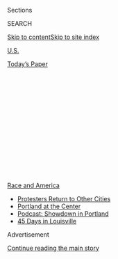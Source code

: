 <div id="app">

<div>

<div>

<div>

<div class="NYTAppHideMasthead css-1q2w90k e1suatyy0">

<div class="section css-ui9rw0 e1suatyy2">

<div class="css-eph4ug er09x8g0">

<div class="css-6n7j50">

</div>

<span class="css-1dv1kvn">Sections</span>

<div class="css-10488qs">

<span class="css-1dv1kvn">SEARCH</span>

</div>

[Skip to content](#site-content)[Skip to site
index](#site-index)

</div>

<div id="masthead-section-label" class="css-1wr3we4 eaxe0e00">

[U.S.](https://www.nytimes3xbfgragh.onion/section/us)

</div>

<div class="css-10698na e1huz5gh0">

</div>

</div>

<div id="masthead-bar-one" class="section hasLinks css-15hmgas e1csuq9d3">

<div class="css-uqyvli e1csuq9d0">

</div>

<div class="css-1uqjmks e1csuq9d1">

</div>

<div class="css-9e9ivx">

[](https://myaccount.nytimes3xbfgragh.onion/auth/login?response_type=cookie&client_id=vi)

</div>

<div class="css-1bvtpon e1csuq9d2">

[Today’s
Paper](https://www.nytimes3xbfgragh.onion/section/todayspaper)

</div>

</div>

</div>

</div>

<div data-aria-hidden="false">

<div id="site-content" data-role="main">

<div>

<div class="css-1aor85t" style="opacity:0.000000001;z-index:-1;visibility:hidden">

<div class="css-1hqnpie">

<div class="css-epjblv">

<span class="css-17xtcya">[U.S.](/section/us)</span><span class="css-x15j1o">|</span><span class="css-fwqvlz">Federal
Officers Deployed in Portland Didn’t Have Proper Training, D.H.S. Memo
Said</span>

</div>

<div class="css-k008qs">

<div class="css-1iwv8en">

<span class="css-18z7m18"></span>

<div>

</div>

</div>

<span class="css-1n6z4y">https://nyti.ms/30hC8gk</span>

<div class="css-1705lsu">

<div class="css-4xjgmj">

<div class="css-4skfbu" data-role="toolbar" data-aria-label="Social Media Share buttons, Save button, and Comments Panel with current comment count" data-testid="share-tools">

  - 
  - 
  - 
  - 
    
    <div class="css-6n7j50">
    
    </div>

  - 

</div>

</div>

</div>

</div>

</div>

</div>

<div id="NYT_TOP_BANNER_REGION" class="css-13pd83m">

<div>

<div id="styln-prism-menu-1590763508878" class="section interactive-content interactive-size-medium css-1edisqu">

<div class="css-17ih8de interactive-body">

<div id="scroll-container" class="css-1gj85ro">

[<span class="styln-title-wrap"><span class="css-1pje3qr">Race
and</span><span class="css-1pje3qr">
America</span></span>](https://www.nytimes3xbfgragh.onion/news-event/george-floyd-protests-minneapolis-new-york-los-angeles?action=click&pgtype=Article&state=default&region=TOP_BANNER&context=storylines_menu)

  - [Protesters Return to Other
    Cities](https://www.nytimes3xbfgragh.onion/2020/07/26/us/protests-portland-seattle-trump.html?action=click&pgtype=Article&state=default&region=TOP_BANNER&context=storylines_menu)
  - [Portland at the
    Center](https://www.nytimes3xbfgragh.onion/2020/07/24/us/portland-oregon-protests-white-race.html?action=click&pgtype=Article&state=default&region=TOP_BANNER&context=storylines_menu)
  - [Podcast: Showdown in
    Portland](https://www.nytimes3xbfgragh.onion/2020/07/23/podcasts/the-daily/portland-protests.html?action=click&pgtype=Article&state=default&region=TOP_BANNER&context=storylines_menu)
  - [45 Days in
    Louisville](https://www.nytimes3xbfgragh.onion/interactive/2020/07/16/us/black-lives-matter-protests-louisville-breonna-taylor.html?action=click&pgtype=Article&state=default&region=TOP_BANNER&context=storylines_menu)

</div>

</div>

</div>

</div>

</div>

<div id="top-wrapper" class="css-1sy8kpn">

<div id="top-slug" class="css-l9onyx">

Advertisement

</div>

[Continue reading the main
story](#after-top)

<div class="ad top-wrapper" style="text-align:center;height:100%;display:block;min-height:250px">

<div id="top" class="place-ad" data-position="top" data-size-key="top">

</div>

</div>

<div id="after-top">

</div>

</div>

<div>

<div id="sponsor-wrapper" class="css-1hyfx7x">

<div id="sponsor-slug" class="css-19vbshk">

Supported by

</div>

[Continue reading the main
story](#after-sponsor)

<div id="sponsor" class="ad sponsor-wrapper" style="text-align:center;height:100%;display:block">

</div>

<div id="after-sponsor">

</div>

</div>

<div class="css-186x18t">

</div>

<div class="css-1vkm6nb ehdk2mb0">

# Federal Officers Deployed in Portland Didn’t Have Proper Training, D.H.S. Memo Said

</div>

Rather than tamping down persistent protests in Portland, Ore., a
militarized presence from federal officers seems to have re-energized
them.

<div class="css-79elbk" data-testid="photoviewer-wrapper">

<div class="css-z3e15g" data-testid="photoviewer-wrapper-hidden">

</div>

<div class="css-1a48zt4 ehw59r15" data-testid="photoviewer-children">

![<span class="css-16f3y1r e13ogyst0" data-aria-hidden="true">Protesters
at the Multnomah County Justice Center on Friday
night.</span><span class="css-cnj6d5 e1z0qqy90" itemprop="copyrightHolder"><span class="css-1ly73wi e1tej78p0">Credit...</span><span><span>Mason
Trinca/Getty
Images</span></span></span>](https://static01.graylady3jvrrxbe.onion/images/2020/07/18/us/18unrest-portland-1/merlin_174697392_435eafd8-b9c5-4edf-a542-9107c1d8e866-articleLarge.jpg?quality=75&auto=webp&disable=upscale)

</div>

</div>

<div class="css-18e8msd">

<div class="css-vp77d3 epjyd6m0">

<div class="css-1baulvz">

By <span class="css-1baulvz" itemprop="name">Sergio Olmos</span>,
[<span class="css-1baulvz" itemprop="name">Mike
Baker</span>](https://www.nytimes3xbfgragh.onion/by/mike-baker) and
[<span class="css-1baulvz last-byline" itemprop="name">Zolan
Kanno-Youngs</span>](https://www.nytimes3xbfgragh.onion/by/zolan-kanno-youngs)

</div>

</div>

  - 
    
    <div class="css-ld3wwf e16638kd2">
    
    Published July 18, 2020Updated July 21,
    2020
    
    </div>

  - 
    
    <div class="css-4xjgmj">
    
    <div class="css-pvvomx" data-role="toolbar" data-aria-label="Social Media Share buttons, Save button, and Comments Panel with current comment count" data-testid="share-tools">
    
      - 
      - 
      - 
      - 
        
        <div class="css-6n7j50">
        
        </div>
    
      - 
    
    </div>
    
    </div>

</div>

</div>

<div class="section meteredContent css-1r7ky0e" name="articleBody" itemprop="articleBody">

<div class="css-1fanzo5 StoryBodyCompanionColumn">

<div class="css-53u6y8">

PORTLAND, Ore. — The federal agents facing a growing backlash for their
militarized approach to weeks of unrest in
[Portland](https://www.nytimes3xbfgragh.onion/2020/07/21/us/portland-protests.html)
were not specifically trained in riot control or mass demonstrations, an
internal Department of Homeland Security memo warned this week.

The message, dated Thursday, was prepared by the agency for Chad F.
Wolf, the acting secretary of homeland security, as he arrived in
[Portland](https://www.nytimes3xbfgragh.onion/2020/07/21/us/portland-protests.html)
to view the scene in person, according to a copy of the memo obtained by
The New York Times. It listed federal buildings in the city and issues
officers faced in protecting them.

</div>

</div>

<div>

</div>

<div class="css-1fanzo5 StoryBodyCompanionColumn">

<div class="css-53u6y8">

The memo, seemingly anticipating future encounters with protesters in
other cities as the department follows President Trump’s guidance to
crack down on unrest, warns: “Moving forward, if this type of response
is going to be the norm, specialized training and standardized equipment
should be deployed to responding agencies.”

</div>

</div>

<div class="css-1fanzo5 StoryBodyCompanionColumn">

<div class="css-53u6y8">

The tactical agents deployed by homeland security include officials from
a group known as BORTAC, the Border Patrol’s equivalent of a SWAT team,
a highly trained group that normally is tasked with investigating drug
smuggling organizations, as opposed to protesters in cities.

Alexei Woltornist, a spokesman for the Department of Homeland Security,
said on Sunday that the missions of the federal agents in Portland
“aligned with their appropriate training” and that officers received
“additional training for their deployment in the city” to assist the
Federal Protective Service.

The statement did not specifically mention the memo that said the agents
lacked sufficient training in riot control or mass demonstrations. The
agency did not respond to follow-up questions about the information in
the memo.

The issue is playing out as the aggressive federal campaign to suppress
[protests in
Portland](https://www.nytimes3xbfgragh.onion/2020/07/20/us/portland-protests-navy-christopher-david.html)
appears to have instead rejuvenated the city’s movement, as protesters
gathered by the hundreds late Friday and into Saturday morning — the
largest crowd in weeks.

Federal officers at times flooded street corridors with tear gas and
shot projectiles from paintball guns, while demonstrators responded by
shouting that the officers in fatigues were “terrorists” and chanting:
“Whose streets? Our streets.”

</div>

</div>

<div class="css-1fanzo5 StoryBodyCompanionColumn">

<div class="css-53u6y8">

A court ruling has largely prohibited the local police from using tear
gas during the recent protests, which have played out for more than 50
consecutive nights.

With one Portland protester severely injured in front of the federal
courthouse and others pulled by unidentified federal agents into
unmarked vans, the extraordinary campaign to subdue protesters has led
to widespread condemnation of the federal response in Portland and
beyond.

While the protesters have repeatedly decried the city’s own police
tactics, Mayor Ted Wheeler, who also serves as police commissioner, and
other leaders have united in calls for federal agencies to stay away. Jo
Ann Hardesty, a city commissioner, went to join protesters gathered
outside the county Justice Center downtown, saying the city would “not
allow armed military forces to attack our people.”

“Today we show the country and the world that the city of Portland, even
as much as we fight among ourselves, will come together to stand up for
our constitutional rights,” Ms. Hardesty said on Friday.

While officials from the Department of Homeland Security have described
the stepped-up involvement of federal officers as part of an effort to
oppose lawlessness in the city, state and local leaders contended that
the federal officers themselves may be violating the law.

</div>

</div>

<div class="css-79elbk" data-testid="photoviewer-wrapper">

<div class="css-z3e15g" data-testid="photoviewer-wrapper-hidden">

</div>

<div class="css-1a48zt4 ehw59r15" data-testid="photoviewer-children">

![<span class="css-16f3y1r e13ogyst0" data-aria-hidden="true">A federal
law enforcement officer shoots pepper spray into the air during a
protest in Portland on
Friday.</span><span class="css-cnj6d5 e1z0qqy90" itemprop="copyrightHolder"><span class="css-1ly73wi e1tej78p0">Credit...</span><span>Nathan
Howard/Reuters</span></span>](https://static01.graylady3jvrrxbe.onion/images/2020/07/19/us/19unrest-portland-print1/merlin_174698766_7985ae78-5ca4-4a9d-982d-f6225c4e7553-articleLarge.jpg?quality=75&auto=webp&disable=upscale)

</div>

</div>

<div class="css-1fanzo5 StoryBodyCompanionColumn">

<div class="css-53u6y8">

Prosecutors have opened a criminal investigation into the injury of one
protester, who appeared to have been shot in the head with a less-lethal
weapon outside the federal courthouse in downtown Portland. Ellen
Rosenblum, the state’s attorney general, has filed a lawsuit, accusing
federal officers of unlawful tactics in how they went about detaining
people by pulling them into unmarked vans.

</div>

</div>

<div class="css-1fanzo5 StoryBodyCompanionColumn">

<div class="css-53u6y8">

The pushback against the [militarized federal
deployment](https://www.nytimes3xbfgragh.onion/2020/07/17/us/portland-protests.html)
involving officers in fatigues and tactical gear has also extended to
the streets, where the presence of those federal agents has rejuvenated
a movement that had shown signs of finally slowing down after weeks of
protest against police violence and militarization.

Hundreds continued to demonstrate after midnight on Saturday, playing
music, holding shields, tearing down temporary fences and throwing
fireworks at the county’s Justice Center.

Along with street medics, protesters also have the support of a snack
van that offers free Gatorade and instant noodles, and a makeshift
kitchen called Riot Ribs that cooks bratwursts and Beyond Meat sausage.
Someone on Saturday had set up a stand selling T-shirts promoting racial
equity and handwashing.

The protests have long featured a mix of tactics, with some there
displaying signs to sustain a Black Lives Matter movement that emerged
in the aftermath of George Floyd’s death in May. Others have engaged in
more unruly responses, such as graffiti or throwing objects at officers.
Dozens have been arrested over the weeks, including some by federal
officers, such as a man accused of hitting an officer with a hammer last
week.

Protests around the federal courthouse — tagged with messages such as
“Stop Using Violence on Us” and “History Has Its Eye on You” — have
drawn the ire of federal leaders. Mr. Wolf got a tour there this week
and shared images of himself in front of graffitied
walls.

</div>

</div>

<div class="css-79elbk" data-testid="photoviewer-wrapper">

<div class="css-z3e15g" data-testid="photoviewer-wrapper-hidden">

</div>

<div class="css-1a48zt4 ehw59r15" data-testid="photoviewer-children">

<div class="css-1xdhyk6 erfvjey0">

<span class="css-1ly73wi e1tej78p0">Image</span>

<div class="css-zjzyr8">

<div data-testid="lazyimage-container" style="height:257.77777777777777px">

</div>

</div>

</div>

<span class="css-16f3y1r e13ogyst0" data-aria-hidden="true">Protesters
gathered by the hundreds late Friday and into Saturday morning — the
largest crowd in
weeks.</span><span class="css-cnj6d5 e1z0qqy90" itemprop="copyrightHolder"><span class="css-1ly73wi e1tej78p0">Credit...</span><span>Mason
Trinca/Getty Images</span></span>

</div>

</div>

<div class="css-1fanzo5 StoryBodyCompanionColumn">

<div class="css-53u6y8">

The arrival of a more aggressive federal presence came after President
Trump, who at one point called on states to “dominate” protesters,
directed federal agencies to increase their presence to protect federal
properties, including statues and monuments that have at times been the
target of protesters. Mr. Trump said last week that he had sent
personnel to Portland because “the locals couldn’t handle it.”

</div>

</div>

<div class="css-1fanzo5 StoryBodyCompanionColumn">

<div class="css-53u6y8">

Gov. Kate Brown said in an interview that she believed that the protests
were starting to ease before the federal officers waded into the scene.
She said that she had asked Mr. Wolf to keep federal agents off the
streets but that he rejected the suggestion.

Mayor Wheeler said he got the same response. But he said he believed
that the unified local response could change the federal tactics and
keep federal officers off the streets.

“I can’t recall a single instance where we have had federal, state and
local officials all in alignment, saying the presence of federal troops
in our city is harmful to our residents,” Mr. Wheeler said.

Mr. Wheeler himself has been the target of protests, with crowds at
times gathering outside of his condo. For weeks, he has called for an
end to destructive demonstrations, saying he was concerned about “groups
who continue to perpetrate violence and vandalism on our streets.”

Senator Jeff Merkley, Democrat of Oregon, [said in a
tweet](https://twitter.com/SenJeffMerkley/status/1284560125483798529)
that he and Oregon’s other Democratic senator, Ron Wyden, next week
would introduce an amendment to the defense bill to stop the Trump
administration “from sending its paramilitary squads” onto America’s
streets.

Ms. Rosenblum said her office was working with the Multnomah County
district attorney, Rod Underhill, on a criminal investigation focused on
the injury of a protester on July 12. In that case, video appeared to
show a man being struck in the head by an impact munition near the
federal courthouse, and his family said he subsequently needed surgery.

</div>

</div>

<div class="css-1fanzo5 StoryBodyCompanionColumn">

<div class="css-53u6y8">

</div>

</div>

<div>

</div>

<div class="css-1fanzo5 StoryBodyCompanionColumn">

<div class="css-53u6y8">

The attorney general’s office also filed a lawsuit late Friday accusing
federal officers of using unlawful tactics. Protesters, along with
videos posted on social media, have described scenes of federal officers
seizing people and pulling them into unmarked vans.

The American Civil Liberties Union Foundation of Oregon has also filed
in court to curtail the actions of federal officers, and the group said
“many” more lawsuits that would be forthcoming.

Mary B. McCord, a professor at Georgetown Law and former national
security official at the U.S. Department of Justice, said the federal
tactics and use of unmarked vehicles were reminiscent of the
[much-criticized federal response to demonstrations in Washington in
June](https://www.nytimes3xbfgragh.onion/2020/06/02/us/politics/trump-walk-lafayette-square.html).

Ms. McCord said federal officials were on dangerous ground with the
tactics they were using, including seizing and detaining protesters off
the streets and seemingly portraying all protesters as part of a
dangerous movement.

“It sends the message that these people are terrorists and need to be
treated like terrorists,” Ms. McCord said.

She added: “This is the kind of thing we see in authoritarian regimes.”

Sergio Olmos reported from Portland and Mike Baker from Seattle. Neil
MacFarquhar contributed reporting.

</div>

</div>

<div>

</div>

</div>

<div>

</div>

<div>

</div>

<div>

</div>

<div>

<div id="bottom-wrapper" class="css-1ede5it">

<div id="bottom-slug" class="css-l9onyx">

Advertisement

</div>

[Continue reading the main
story](#after-bottom)

<div id="bottom" class="ad bottom-wrapper" style="text-align:center;height:100%;display:block;min-height:90px">

</div>

<div id="after-bottom">

</div>

</div>

</div>

</div>

</div>

## Site Index

<div>

</div>

## Site Information Navigation

  - [© <span>2020</span> <span>The New York Times
    Company</span>](https://help.nytimes3xbfgragh.onion/hc/en-us/articles/115014792127-Copyright-notice)

<!-- end list -->

  - [NYTCo](https://www.nytco.com/)
  - [Contact
    Us](https://help.nytimes3xbfgragh.onion/hc/en-us/articles/115015385887-Contact-Us)
  - [Work with us](https://www.nytco.com/careers/)
  - [Advertise](https://nytmediakit.com/)
  - [T Brand Studio](http://www.tbrandstudio.com/)
  - [Your Ad
    Choices](https://www.nytimes3xbfgragh.onion/privacy/cookie-policy#how-do-i-manage-trackers)
  - [Privacy](https://www.nytimes3xbfgragh.onion/privacy)
  - [Terms of
    Service](https://help.nytimes3xbfgragh.onion/hc/en-us/articles/115014893428-Terms-of-service)
  - [Terms of
    Sale](https://help.nytimes3xbfgragh.onion/hc/en-us/articles/115014893968-Terms-of-sale)
  - [Site
    Map](https://spiderbites.nytimes3xbfgragh.onion)
  - [Help](https://help.nytimes3xbfgragh.onion/hc/en-us)
  - [Subscriptions](https://www.nytimes3xbfgragh.onion/subscription?campaignId=37WXW)

</div>

</div>

</div>

</div>
